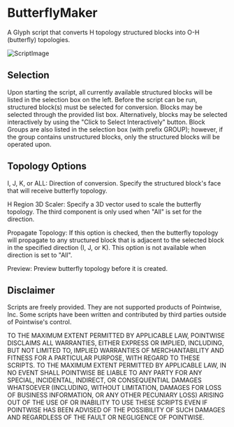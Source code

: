 # ButterflyMaker
A Glyph script that converts H topology structured blocks into O-H (butterfly) topologies. 

![ScriptImage](https://raw.github.com/pointwise/ButterflyMaker/master/TkGUI.png)

## Selection
Upon starting the script, all currently available structured blocks will be listed in the selection box on the left. Before the script can be run, structured block(s) must be selected for conversion. Blocks may be selected through the provided list box. Alternatively, blocks may be selected interactively by using the "Click to Select Interactively" button. Block Groups are also listed in the selection box (with prefix GROUP); however, if the group contains unstructured blocks, only the structured blocks will be operated upon.

## Topology Options
I, J, K, or ALL: Direction of conversion. Specify the structured block's face that will receive butterfly topology.

H Region 3D Scaler: Specify a 3D vector used to scale the butterfly topology. The third component is only used when "All" is set for the direction.

Propagate Topology: If this option is checked, then the butterfly topology will propagate to any structured block that is adjacent to the selected block in the specified direction (I, J, or K). This option is not available when direction is set to "All".

Preview: Preview butterfly topology before it is created.

## Disclaimer
Scripts are freely provided. They are not supported products of
Pointwise, Inc. Some scripts have been written and contributed by third
parties outside of Pointwise's control.

TO THE MAXIMUM EXTENT PERMITTED BY APPLICABLE LAW, POINTWISE DISCLAIMS
ALL WARRANTIES, EITHER EXPRESS OR IMPLIED, INCLUDING, BUT NOT LIMITED
TO, IMPLIED WARRANTIES OF MERCHANTABILITY AND FITNESS FOR A PARTICULAR
PURPOSE, WITH REGARD TO THESE SCRIPTS. TO THE MAXIMUM EXTENT PERMITTED
BY APPLICABLE LAW, IN NO EVENT SHALL POINTWISE BE LIABLE TO ANY PARTY
FOR ANY SPECIAL, INCIDENTAL, INDIRECT, OR CONSEQUENTIAL DAMAGES
WHATSOEVER (INCLUDING, WITHOUT LIMITATION, DAMAGES FOR LOSS OF BUSINESS
INFORMATION, OR ANY OTHER PECUNIARY LOSS) ARISING OUT OF THE USE OF OR
INABILITY TO USE THESE SCRIPTS EVEN IF POINTWISE HAS BEEN ADVISED OF THE
POSSIBILITY OF SUCH DAMAGES AND REGARDLESS OF THE FAULT OR NEGLIGENCE OF
POINTWISE.
	 

